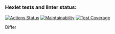 ### Hexlet tests and linter status:

[![Actions Status](https://github.com/morningjacketup/frontend-project-46/workflows/hexlet-check/badge.svg)](https://github.com/morningjacketup/frontend-project-46/actions)
[![Maintainability](https://api.codeclimate.com/v1/badges/bfe460edab1182a35856/maintainability)](https://codeclimate.com/github/morningjacketup/frontend-project-46/maintainability)
[![Test Coverage](https://api.codeclimate.com/v1/badges/bfe460edab1182a35856/test_coverage)](https://codeclimate.com/github/morningjacketup/frontend-project-46/test_coverage)

Differ
